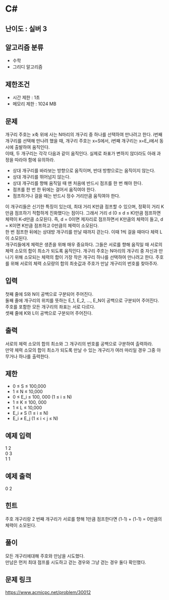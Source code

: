 # C#

## 난이도 : 실버 3

## 알고리즘 분류
  - 수학
  - 그리디 알고리즘

## 제한조건
  - 시간 제한 : 1초
  - 메모리 제한 : 1024 MB

## 문제
개구리 주호는 x축 위에 사는 N마리의 개구리 중 하나를 선택하여 만나려고 한다. i번째 개구리를 선택해 만나려 했을 때, 개구리 주호는 x=S에서, i번째 개구리는 x=E_i에서 동시에 출발하여 움직인다.<br/>
이때, 두 개구리는 각각 다음과 같이 움직인다. 실제로 좌표가 변하지 않더라도 아래 과정을 따라야 함에 유의하라.<br/>

  - 상대 개구리를 바라보는 방향으로 움직이며, 반대 방향으로는 움직이지 않는다.
  - 상대 개구리를 뛰어넘지 않는다.
  - 상대 개구리를 향해 움직일 때 맨 처음에 반드시 점프를 한 번 해야 한다.
  - 점프를 한 번 한 뒤에는 걸어서 움직여야 한다.
  - 점프하거나 걸을 때는 반드시 정수 거리만큼 움직여야 한다.

이 개구리들은 신기한 특징이 있는데, 최대 거리 K만큼 점프할 수 있으며, 정확히 거리 K만큼 점프하기 적합하게 진화했다는 점이다. 그래서 거리 d (0 ≤ d ≤ K)만큼 점프하면 체력이 K-d만큼 소모된다. 즉, d = 0이면 제자리로 점프하면서 K만큼의 체력이 들고, d = K이면 K만큼 점프하고 0만큼의 체력이 소모된다.<br/>
한 번 점프한 뒤에는 상대방 개구리를 만날 때까지 걷는다. 이때 1씩 걸을 때마다 체력 L이 소모된다.<br/>
개구리들에게 체력은 생존을 위해 매우 중요하다. 그들은 서로를 향해 움직일 때 서로의 체력 소모의 합이 최소가 되도록 움직인다. 개구리 주호는 N마리의 개구리 중 자신과 만나기 위해 소모되는 체력의 합이 가장 작은 개구리 하나를 선택하여 만나려고 한다. 주호를 위해 서로의 체력 소모량의 합의 최솟값과 주호가 만날 개구리의 번호를 찾아주자.<br/>

## 입력
첫째 줄에 S와 N이 공백으로 구분되어 주어진다.<br/>
둘째 줄에 개구리의 위치를 뜻하는 E_1, E_2, ..., E_N이 공백으로 구분되어 주어진다. 주호를 포함한 모든 개구리의 좌표는 서로 다르다.<br/>
셋째 줄에 K와 L이 공백으로 구분되어 주어진다.<br/>

## 출력
서로의 체력 소모의 합의 최소와 그 개구리의 번호를 공백으로 구분하여 출력하라.<br/>
만약 체력 소모의 합이 최소가 되도록 만날 수 있는 개구리가 여러 마리일 경우 그중 아무거나 하나를 출력한다.<br/>

## 제한
  - 0 ≤ S ≤ 100,000
  - 1 ≤ N ≤ 10,000
  - 0 ≤ E_i ≤ 100, 000 (1 ≤ i ≤ N)
  - 1 ≤ K ≤ 100, 000
  - 1 ≤ L ≤ 10,000
  - E_i ≠ S (1 ≤ i ≤ N)
  - E_i ≠ E_j (1 ≤ i < j ≤ N)

## 예제 입력
1 2<br/>
0 3<br/>
1 1<br/>

## 예제 출력
0 2<br/>

## 힌트
주호 개구리랑 2 번째 개구리가 서로를 향해 1만큼 점프한다면 (1-1) + (1-1) = 0만큼의 체력이 소모된다.<br/>

## 풀이
모든 개구리에대해 주호와 만남을 시도했다.<br/>
만남은 먼저 최대 점프를 시도하고 걷는 경우와 그냥 걷는 경우 둘다 확인했다.<br/>

## 문제 링크
https://www.acmicpc.net/problem/30012